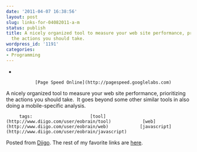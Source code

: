 ```yaml
---
date: '2011-04-07 16:38:56'
layout: post
slug: links-for-04082011-a-m
status: publish
title: A nicely organized tool to measure your web site performance, prioritizing
  the actions you should take.
wordpress_id: '1191'
categories:
- Programming
---
```


     
  *      

               [Page Speed Online](http://pagespeed.googlelabs.com)      

     

A nicely organized tool to measure your web site performance, prioritizing the actions you should take.  It goes beyond some other similar tools in also doing a mobile-specific analysis.

             

         tags:                      [tool](http://www.diigo.com/user/eobrain/tool)            [web](http://www.diigo.com/user/eobrain/web)            [javascript](http://www.diigo.com/user/eobrain/javascript)

                                                                       
 

Posted from [Diigo](http://www.diigo.com). The rest of my favorite links are [here](http://www.diigo.com/user/eobrain).
